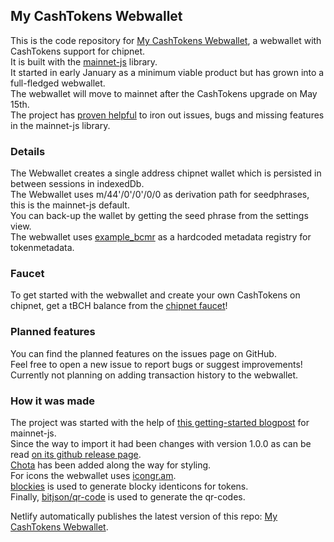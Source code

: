 ## My CashTokens Webwallet

This is the code repository for [My CashTokens Webwallet](https://my-cashtokens-webwallet.netlify.app/), a webwallet with CashTokens support for chipnet. <br>
It is built with the [mainnet-js](https://mainnet.cash/) library. <br>
It started in early January as a minimum viable product but has grown into a full-fledged webwallet. <br>
The webwallet will move to mainnet after the CashTokens upgrade on May 15th. <br>
The project has [proven helpful](https://gist.github.com/mainnet-pat/95df7e844987af8ca4bebbff90f1f625) to iron out issues, bugs and missing features in the mainnet-js library.

### Details

The Webwallet creates a single address chipnet wallet which is persisted in between sessions in indexedDb. <br>
The Webwallet uses m/44'/0'/0'/0/0 as derivation path for seedphrases, this is the mainnet-js default. <br>
You can back-up the wallet by getting the seed phrase from the settings view. <br>
The webwallet uses [example_bcmr](https://github.com/mr-zwets/example_bcmr) as a hardcoded metadata registry for tokenmetadata. <br>

### Faucet

To get started with the webwallet and create your own CashTokens on chipnet, get a tBCH balance from the [chipnet faucet](https://tbch.googol.cash/)! <br>

### Planned features

You can find the planned features on the issues page on GitHub. <br>
Feel free to open a new issue to report bugs or suggest improvements! <br>
Currently not planning on adding transaction history to the webwallet.

### How it was made

The project was started with the help of [this getting-started blogpost](https://read.cash/@pat/mainnetcash-getting-started-a75b2fc6) for mainnet-js. <br>
Since the way to import it had been changes with version 1.0.0 as can be read [on its github release page](https://github.com/mainnet-cash/mainnet-js/releases/tag/1.0.0). <br>
[Chota](https://jenil.github.io/chota/) has been added along the way for styling. <br>
For icons the webwallet uses [icongr.am](https://icongr.am). <br>
[blockies](https://github.com/download13/blockies) is used to generate blocky identicons for tokens. <br>
Finally, [bitjson/qr-code](https://github.com/bitjson/qr-code) is used to generate the qr-codes.

Netlify automatically publishes the latest version of this repo: [My CashTokens Webwallet](https://my-cashtokens-webwallet.netlify.app/).
